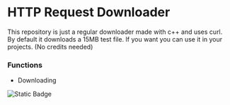 # HTTP Request Downloader

This repository is just a regular downloader made with c++ and uses curl.
By default it downloads a 15MB test file.
If you want you can use it in your projects. (No credits needed)

### Functions
- Downloading


![Static Badge](https://img.shields.io/badge/version-0.8.2-green)
